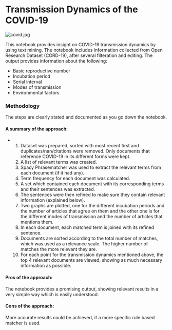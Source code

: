 # Transmission Dynamics of the COVID-19
![covid.jpg](/Desktop/covid.jpg)

This notebook provides insight on COVID-19 transmission dynamics by using text mining. The notebook includes information collected from Open Research Dataset (CORD-19), after several filteration and editing. The output provides information about the following:
* Basic reproductive number
* Incubation period 
* Serial interval
* Modes of transmission
* Environmental factors

### Methodology
The steps are clearly stated and documented as you go down the notebook. 

#### A summary of the approach:
*    
     1. Dataset was prepared, sorted with most recent first and duplicates/nan/citations were removed. Only documents that reference COVID-19 in its different forms were kept.
     2. A list of relevant terms was created.
     3. Spacy Phrasematcher was used to extract the relevant terms from each document (if it had any).
     4. Term frequency for each document was calculated.
     5. A set which contained each document with its corresponding terms and their sentences was extracted.
     6. The sentences were then refined to make sure they contain relevant information (explained below). 
     7. Two graphs are plotted, one for the different incubation periods and the number of articles that agree on them and the other one is for the different modes of transmission and the number of articles that mentions them.
     8. In each document, each matched term is joined with its refined sentence.
     9. Documents are sorted according to the total number of matches, which was used as a relevance scale. The higher number of matches the more relevant they are. 
     10. For each point for the transmission dynamics mentioned above, the top 4 relevant documents are viewed, showing as much necessary information as possible. 

#### Pros of the approach:
The notebook provides a promising output, showing relevant results in a very simple way which is easily understood.
#### Cons of the approach:
More accurate results could be achieved, if a more specific rule based matcher is used.

